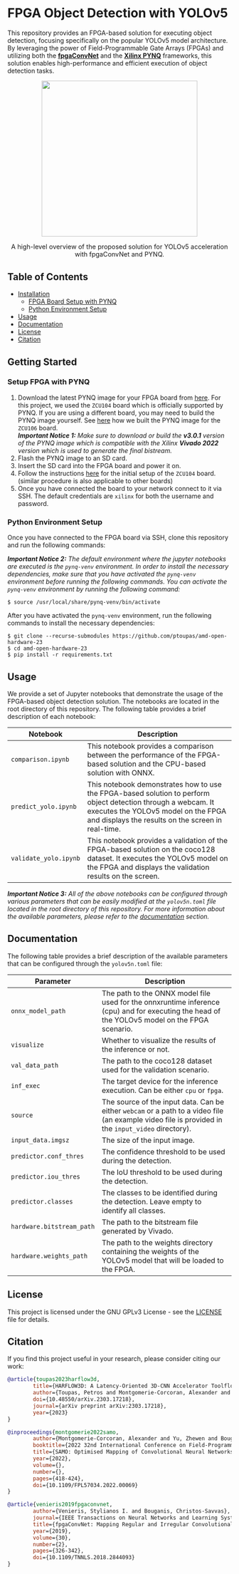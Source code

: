 # FPGA Object Detection with YOLOv5

This repository provides an FPGA-based solution for executing object detection, focusing specifically on the popular YOLOv5 model architecture. By leveraging the power of Field-Programmable Gate Arrays (FPGAs) and utilizing both the [**fpgaConvNet**](https://github.com/AlexMontgomerie/fpgaconvnet-model) and the [**Xilinx PYNQ**](http://www.pynq.io/) frameworks, this solution enables high-performance and efficient execution of object detection tasks.

<div align="center">
  <img src="https://github.com/ptoupas/amd-open-hardware-23/blob/main/resources/arch_overview.png" width="350px"/><br>
    <p style="font-size:1.5vw;">A high-level overview of the proposed solution for YOLOv5 acceleration with fpgaConvNet and PYNQ.</p>
</div>

## Table of Contents

- [Installation](#installation)
  - [FPGA Board Setup with PYNQ](#setup-fpga-with-pynq)
  - [Python Environment Setup](#python-environment-setup)
- [Usage](#usage)
- [Documentation](#documentation)
- [License](#license)
- [Citation](#citation)



## Getting Started

### Setup FPGA with PYNQ

1. Download the latest PYNQ image for your FPGA board from [here](http://www.pynq.io/board.html). For this project, we used the `ZCU104` board which is officially supported by PYNQ. If you are using a different board, you may need to build the PYNQ image yourself. See [here](https://github.com/Xilinx/PYNQ/issues/1425#issuecomment-1601772627) how we built the PYNQ image for the `ZCU106` board.  
***Important Notice 1:*** *Make sure to download or build the ***v3.0.1*** version of the PYNQ image which is compatible with the Xilinx ***Vivado 2022*** version which is used to generate the final bistream.*
2. Flash the PYNQ image to an SD card.
3. Insert the SD card into the FPGA board and power it on.
2. Follow the instructions [here](https://pynq.readthedocs.io/en/latest/getting_started/zcu104_setup.html) for the initial setup of the `ZCU104` board. (similar procedure is also applicable to other boards)
4. Once you have connected the board to your network connect to it via SSH. The default credentials are `xilinx` for both the username and password.

### Python Environment Setup
Once you have connected to the FPGA board via SSH, clone this repository and run the following commands:

***Important Notice 2:*** *The default environment where the jupyter notebooks are executed is the `pynq-venv` environment. In order to install the necessary dependencies, make sure that you have activated the `pynq-venv` environment before running the following commands. You can activate the `pynq-venv` environment by running the following command:*
```shell
$ source /usr/local/share/pynq-venv/bin/activate
```
After you have activated the `pynq-venv` environment, run the following commands to install the necessary dependencies:
```shell
$ git clone --recurse-submodules https://github.com/ptoupas/amd-open-hardware-23
$ cd amd-open-hardware-23
$ pip install -r requirements.txt
```

## Usage

We provide a set of Jupyter notebooks that demonstrate the usage of the FPGA-based object detection solution. The notebooks are located in the root directory of this repository. The following table provides a brief description of each notebook:

| Notebook | Description |
| --- | --- |
| `comparison.ipynb` | This notebook provides a comparison between the performance of the FPGA-based solution and the CPU-based solution with ONNX. |
| `predict_yolo.ipynb` | This notebook demonstrates how to use the FPGA-based solution to perform object detection through a webcam. It executes the YOLOv5 model on the FPGA and displays the results on the screen in real-time. |
| `validate_yolo.ipynb` | This notebook provides a validation of the FPGA-based solution on the coco128 dataset. It executes the YOLOv5 model on the FPGA and displays the validation results on the screen. |


***Important Notice 3:*** *All of the above notebooks can be configured through various parameters that can be easily modified at the `yolov5n.toml` file located in the root directory of this repository. For more information about the available parameters, please refer to the [documentation](#documentation) section.*

## Documentation

The following table provides a brief description of the available parameters that can be configured through the `yolov5n.toml` file:

| Parameter | Description |
| --- | --- |
| `onnx_model_path` | The path to the ONNX model file used for the onnxruntime inference (cpu) and for executing the head of the YOLOv5 model on the FPGA scenario. |
| `visualize` | Whether to visualize the results of the inference or not. |
| `val_data_path` | The path to the coco128 dataset used for the validation scenario. |
| `inf_exec` | The target device for the inference execution. Can be either `cpu` or `fpga`. |
| `source` | The source of the input data. Can be either `webcam` or a path to a video file (an example video file is provided in the `input_video` directory). |
| `input_data.imgsz` | The size of the input image. |
| `predictor.conf_thres` | The confidence threshold to be used during the detection. |
| `predictor.iou_thres` | The IoU threshold to be used during the detection. |
| `predictor.classes` | The classes to be identified during the detection. Leave empty to identify all classes. |
| `hardware.bitstream_path` | The path to the bitstream file generated by Vivado. |
| `hardware.weights_path` | The path to the weights directory containing the weights of the YOLOv5 model that will be loaded to the FPGA. |

## License

This project is licensed under the GNU GPLv3 License - see the [LICENSE](https://github.com/ptoupas/amd-open-hardware-23/blob/main/LICENSE) file for details.

## Citation
If you find this project useful in your research, please consider citing our work:
```BibTeX
@article{toupas2023harflow3d,
        title={HARFLOW3D: A Latency-Oriented 3D-CNN Accelerator Toolflow for HAR on FPGA Devices},
        author={Toupas, Petros and Montgomerie-Corcoran, Alexander and Bouganis, Christos-Savvas and Tzovaras, Dimitrios},
        doi={10.48550/arXiv.2303.17218},
        journal={arXiv preprint arXiv:2303.17218},
        year={2023}
}

@inproceedings{montgomerie2022samo,
        author={Montgomerie-Corcoran, Alexander and Yu, Zhewen and Bouganis, Christos-Savvas},
        booktitle={2022 32nd International Conference on Field-Programmable Logic and Applications (FPL)},
        title={SAMO: Optimised Mapping of Convolutional Neural Networks to Streaming Architectures},
        year={2022},
        volume={},
        number={},
        pages={418-424},
        doi={10.1109/FPL57034.2022.00069}
}

@article{venieris2019fpgaconvnet,
        author={Venieris, Stylianos I. and Bouganis, Christos-Savvas},
        journal={IEEE Transactions on Neural Networks and Learning Systems},
        title={fpgaConvNet: Mapping Regular and Irregular Convolutional Neural Networks on FPGAs},
        year={2019},
        volume={30},
        number={2},
        pages={326-342},
        doi={10.1109/TNNLS.2018.2844093}
}
```

